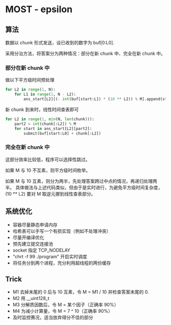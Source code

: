 # MOST - epsilon

## 算法

数据以 chunk 形式发送，设已收到的数字为 buf[0:L0].

采用分治方法，将答案分为两种情况：部分在新 chunk 中、完全在新 chunk 中。

### 部分在新 chunk 中

做以下平方级时间预处理

``` python
for L2 in range(1, N):
    for L1 in range(1, N - L2):
        ans_start[L2][(- int(buf[start:L]) * (10 ** L2)) % M].append(start)
```

新 chunk 到来时，线性时间查表即可

``` python
for L2 in range(1, min(N, len(chunk))):
    part2 = int(chunk[:L2]) % M
    for start in ans_start[L2][part2]:
        submit(buf[start:L0] + chunk[:L2])
```

### 完全在新 chunk 中

这部分效率比较低，程序可以选择性跳过。

如果 M 与 10 不互素，则平方级时间枚举。

如果 M 与 10 互素，则分为两半，先处理答案跨过中点的情况，再递归处理两半。
具体做法与上述代码类似，但由于是实时进行，为避免平方级时间复杂度，(10 ** L2) 要对 M 取逆元挪到线性查表部分。

## 系统优化

- 容器尽量静态申请内存
- 哈希表可以手写一个有损实现（例如不处理冲突）
- 尽量开编译优化
- 预先建立提交连接池
- socket 指定 TCP_NODELAY
- "chrt -f 99 ./program" 开启实时调度
- 将任务分到两个进程，充分利用超线程的两份缓存

## Trick

- M1 去掉末尾的 0 后与 10 互素，令 M = M1 / 10 并检查答案末尾的 0.
- M2 用 __uint128_t
- M3 分解质因数后，令 M = 某个因子（正确率 90%）
- M4 为减小计算量，令 M = 7 ^ 10（正确率 90%）
- 及时监控赛况，适当放弃得分不佳的部分
